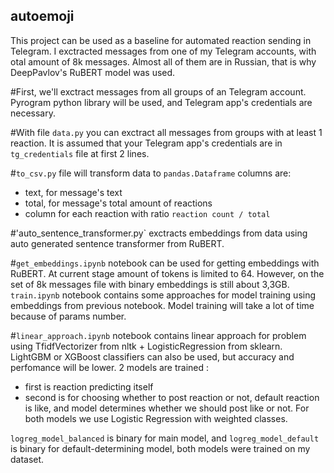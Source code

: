 ## autoemoji

This project can be used as a baseline for automated reaction sending in Telegram.
I exctracted messages from one of my Telegram accounts, with otal amount of 8k messages.
Almost all of them are in Russian, that is why DeepPavlov's RuBERT model was used.


#First, we'll exctract messages from all groups of an Telegram account.
Pyrogram python library will be used, and Telegram app's credentials are necessary.


#With file `data.py` you can exctract all messages from groups with at least 1 reaction.
It is assumed that your Telegram app's credentials are in `tg_credentials` file at first 2 lines.


#`to_csv.py` file will transform data to `pandas.Dataframe`
columns are:
- text, for message's text
- total, for message's total amount of reactions
- column for each reaction with ratio `reaction count / total`


#'auto_sentence_transformer.py` 
exctracts embeddings from data using auto generated sentence transformer from RuBERT.


#`get_embeddings.ipynb` notebook 
can be used for getting embeddings with RuBERT.
At current stage amount of tokens is limited to 64.
However, on the set of 8k messages file with binary embeddings is still about 3,3GB.
`train.ipynb` notebook contains some approaches for model training using embeddings from previous notebook.
Model training will take a lot of time because of params number.


#`linear_approach.ipynb` notebook 
contains linear approach for problem using
TfidfVectorizer from nltk + LogisticRegression from sklearn.
LightGBM or XGBoost classifiers can also be used, but accuracy and perfomance will be lower.
2 models are trained :
- first is reaction predicting itself
- second is for choosing whether to post reaction or not, default reaction is like, and model determines whether we should post like or not.
For both models we use Logistic Regression with weighted classes.

`logreg_model_balanced` is binary for main model, and `logreg_model_default` is binary for default-determining model, both models were trained on my dataset.
